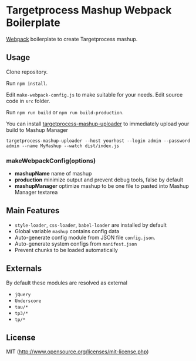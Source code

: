 
# Targetprocess Mashup Webpack Boilerplate

[Webpack](http://webpack.github.io) boilerplate to create Targetprocess mashup.

## Usage

Clone repository. 

Run `npm install`.

Edit `make-webpack-config.js` to make suitable for your needs. Edit source code in `src` folder.

Run `npm run build` or `npm run build-production`.

You can install [targetprocess-mashup-uploader](https://github.com/TargetProcess/targetprocess-mashup-uploader) to immediately upload your build to Mashup Manager

```
targetprocess-mashup-uploader --host yourhost --login admin --password admin --name MyMashup --watch dist/index.js
```

### makeWebpackConfig(options)

 - **mashupName** name of mashup
 - **production** minimize output and prevent debug tools, false by default
 - **mashupManager** optimize mashup to be one file to pasted into Mashup Manager textarea

## Main Features

* `style-loader`, `css-loader`, `babel-loader` are installed by default
* Global variable `mashup` contains config data
* Auto-generate config module from JSON file `config.json`.
* Auto-generate system configs from `manifest.json`
* Prevent chunks to be loaded automatically

## Externals

By default these modules are resolved as external

* `jQuery`
* `Underscore`
* `tau/*`
* `tp3/*`
* `tp/*`

## License

MIT (http://www.opensource.org/licenses/mit-license.php)

